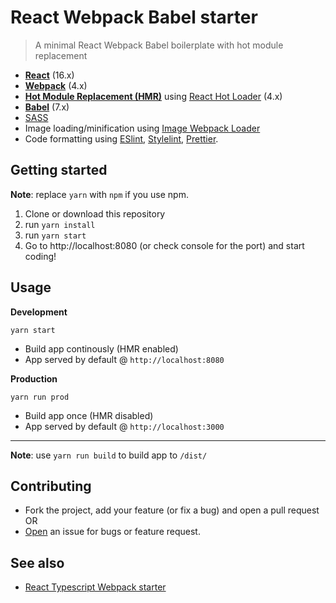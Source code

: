 # React Webpack Babel starter

> A minimal React Webpack Babel boilerplate with hot module replacement

- **[React](https://facebook.github.io/react/)** (16.x)
- **[Webpack](https://webpack.js.org/)** (4.x)
- **[Hot Module Replacement (HMR)](https://webpack.js.org/guides/hmr-react/)** using [React Hot Loader](https://github.com/gaearon/react-hot-loader) (4.x)
- **[Babel](http://babeljs.io/)** (7.x)
- [SASS](http://sass-lang.com/)
- Image loading/minification using [Image Webpack Loader](https://github.com/tcoopman/image-webpack-loader)
- Code formatting using [ESlint](https://eslint.org/), [Stylelint](https://stylelint.io/), [Prettier](https://prettier.io/).

## Getting started

**Note**: replace `yarn` with `npm` if you use npm.

1. Clone or download this repository
2. run `yarn install`
3. run `yarn start`
4. Go to http://localhost:8080 (or check console for the port) and start coding!

## Usage

**Development**

`yarn start`

- Build app continously (HMR enabled)
- App served by default @ `http://localhost:8080`

**Production**

`yarn run prod`

- Build app once (HMR disabled)
- App served by default @ `http://localhost:3000`

---

**Note**: use `yarn run build` to build app to `/dist/`

## Contributing

- Fork the project, add your feature (or fix a bug) and open a pull request OR
- [Open](https://github.com/bernardodestefano/react-webpack-starter/issues/new) an issue for bugs or feature request.

## See also

- [React Typescript Webpack starter](https://github.com/bernardodestefano/react-typescript-starter)
